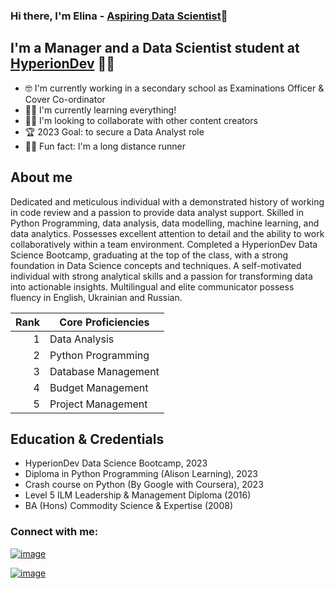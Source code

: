 ### Hi there, I'm Elina - [Aspiring Data Scientist](https://github.com/Ekamyshna/Ekamyshna):wave: 

## I'm a Manager and a Data Scientist student at [HyperionDev](https://www.hyperiondev.com/) :star_struck::smiley:
- :nerd_face: I'm currently working in a secondary school as Examinations Officer & Cover Co-ordinator 
- :woman_student:  I'm currently learning everything!
- :woman_technologist: I'm looking to collaborate with other content creators
- :trophy: 2023 Goal: to secure a Data Analyst role
- :running_woman: Fun fact: I'm a long distance runner

## About me
Dedicated and meticulous individual with a demonstrated history of working in code review and a passion to provide data analyst 
support. Skilled in Python Programming, data analysis, data modelling, machine learning, and data analytics. Possesses excellent 
attention to detail and the ability to work collaboratively within a team environment. Completed a HyperionDev Data Science 
Bootcamp, graduating at the top of the class, with a strong foundation in Data Science concepts and techniques. A self-motivated 
individual with strong analytical skills and a passion for transforming data into actionable insights. Multilingual and elite 
communicator possess fluency in English, Ukrainian and Russian.

| Rank | Core Proficiencies    |    
|-----:|-----------------------|
|     1|Data Analysis          |
|     2|Python Programming     |
|     3|Database Management    |
|     4|Budget Management      |
|     5|Project Management     |                    

## Education & Credentials 
* HyperionDev Data Science Bootcamp, 2023 
* Diploma in Python Programming (Alison Learning), 2023
* Crash course on Python (By Google with Coursera), 2023 
* Level 5 ILM Leadership & Management Diploma (2016) 
* BA (Hons) Commodity Science & Expertise (2008)

### Connect with me:
[![image](https://user-images.githubusercontent.com/127347872/236691583-c2930a05-41c3-4240-ae07-1c5b63d37d87.png)](https://github.com/Ekamyshna/Ekamyshna)

[![image](https://user-images.githubusercontent.com/127347872/236691634-ec559204-84e1-44a9-99e4-312eed15fa7a.png)](https://www.linkedin.com/in/elina-kamyshna-0942a393/)

